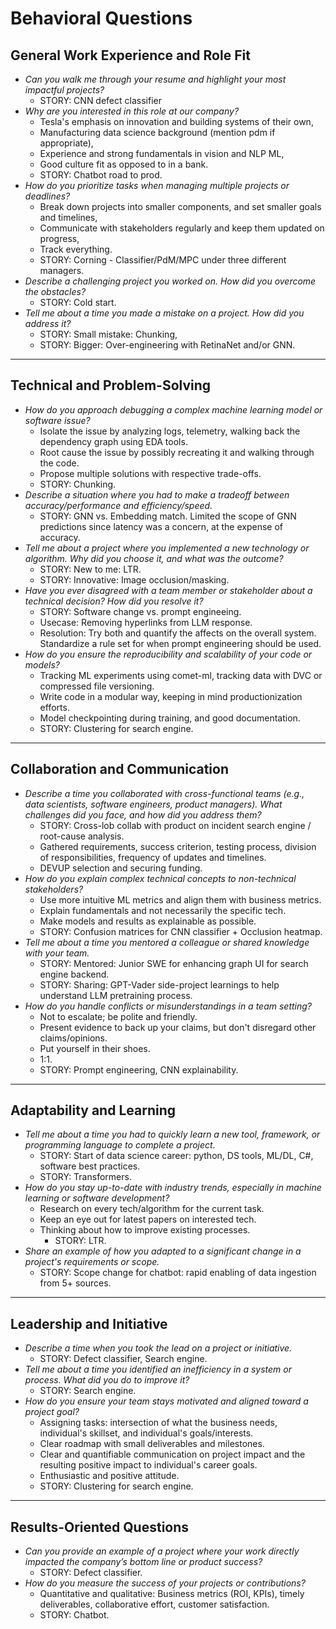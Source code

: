 # Behavioral Questions

## **General Work Experience and Role Fit**
- *Can you walk me through your resume and highlight your most impactful projects?*  
  - STORY: CNN defect classifier
- *Why are you interested in this role at our company?*  
  - Tesla's emphasis on innovation and building systems of their own, 
  - Manufacturing data science background (mention pdm if appropriate), 
  - Experience and strong fundamentals in vision and NLP ML, 
  - Good culture fit as opposed to in a bank. 
  - STORY: Chatbot road to prod. 
- *How do you prioritize tasks when managing multiple projects or deadlines?*  
  - Break down projects into smaller components, and set smaller goals and timelines, 
  - Communicate with stakeholders regularly and keep them updated on progress, 
  - Track everything.
  - STORY: Corning - Classifier/PdM/MPC under three different managers.  
- *Describe a challenging project you worked on. How did you overcome the obstacles?*  
  - STORY: Cold start. 
- *Tell me about a time you made a mistake on a project. How did you address it?*  
  - STORY: Small mistake: Chunking, 
  - STORY: Bigger: Over-engineering with RetinaNet and/or GNN. 

---

## **Technical and Problem-Solving**
- *How do you approach debugging a complex machine learning model or software issue?*  
  - Isolate the issue by analyzing logs, telemetry, walking back the dependency graph using EDA tools. 
  - Root cause the issue by possibly recreating it and walking through the code. 
  - Propose multiple solutions with respective trade-offs. 
  - STORY: Chunking. 
- *Describe a situation where you had to make a tradeoff between accuracy/performance and efficiency/speed.*  
  - STORY: GNN vs. Embedding match. Limited the scope of GNN predictions since latency was a concern, at the expense of accuracy. 
- *Tell me about a project where you implemented a new technology or algorithm. Why did you choose it, and what was the outcome?*  
  - STORY: New to me: LTR. 
  - STORY: Innovative: Image occlusion/masking. 
- *Have you ever disagreed with a team member or stakeholder about a technical decision? How did you resolve it?*  
  - STORY: Software change vs. prompt engineeing. 
  - Usecase: Removing hyperlinks from LLM response. 
  - Resolution: Try both and quantify the affects on the overall system. Standardize a rule set for when prompt engineering should be used. 
- *How do you ensure the reproducibility and scalability of your code or models?*  
  - Tracking ML experiments using comet-ml, tracking data with DVC or compressed file versioning. 
  - Write code in a modular way, keeping in mind productionization efforts. 
  - Model checkpointing during training, and good documentation. 
  - STORY: Clustering for search engine. 

---

## **Collaboration and Communication**
- *Describe a time you collaborated with cross-functional teams (e.g., data scientists, software engineers, product managers). What challenges did you face, and how did you address them?*  
  - STORY: Cross-lob collab with product on incident search engine / root-cause analysis. 
  - Gathered requirements, success criterion, testing process, division of responsibilities, frequency of updates and timelines. 
  - DEVUP selection and securing funding. 
- *How do you explain complex technical concepts to non-technical stakeholders?*  
  - Use more intuitive ML metrics and align them with business metrics. 
  - Explain fundamentals and not necessarily the specific tech. 
  - Make models and results as explainable as possible. 
  - STORY: Confusion matrices for CNN classifier + Occlusion heatmap. 
- *Tell me about a time you mentored a colleague or shared knowledge with your team.*  
  - STORY: Mentored: Junior SWE for enhancing graph UI for search engine backend. 
  - STORY: Sharing: GPT-Vader side-project learnings to help understand LLM pretraining process. 
- *How do you handle conflicts or misunderstandings in a team setting?*
  - Not to escalate; be polite and friendly. 
  - Present evidence to back up your claims, but don't disregard other claims/opinions. 
  - Put yourself in their shoes. 
  - 1:1. 
  - STORY: Prompt engineering, CNN explainability. 

---

## **Adaptability and Learning**
- *Tell me about a time you had to quickly learn a new tool, framework, or programming language to complete a project.*  
  - STORY: Start of data science career: python, DS tools, ML/DL, C#, software best practices. 
  - STORY: Transformers. 
- *How do you stay up-to-date with industry trends, especially in machine learning or software development?*  
  - Research on every tech/algorithm for the current task. 
  - Keep an eye out for latest papers on interested tech. 
  - Thinking about how to improve existing processes. 
    - STORY: LTR. 
- *Share an example of how you adapted to a significant change in a project's requirements or scope.*  
  - STORY: Scope change for chatbot: rapid enabling of data ingestion from 5+ sources. 

---

## **Leadership and Initiative**
- *Describe a time when you took the lead on a project or initiative.*  
  - STORY: Defect classifier, Search engine. 
- *Tell me about a time you identified an inefficiency in a system or process. What did you do to improve it?*  
  - STORY: Search engine. 
- *How do you ensure your team stays motivated and aligned toward a project goal?*  
  - Assigning tasks: intersection of what the business needs, individual's skillset, and individual's goals/interests. 
  - Clear roadmap with small deliverables and milestones. 
  - Clear and quantifiable communication on project impact and the resulting positive impact to individual's career goals. 
  - Enthusiastic and positive attitude. 
  - STORY: Clustering for search engine. 

---

## **Results-Oriented Questions**
- *Can you provide an example of a project where your work directly impacted the company’s bottom line or product success?*  
  - STORY: Defect classifier. 
- *How do you measure the success of your projects or contributions?*  
  - Quantitative and qualitative: Business metrics (ROI, KPIs), timely deliverables, collaborative effort, customer satisfaction. 
  - STORY: Chatbot. 
